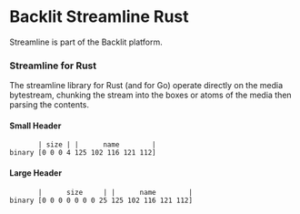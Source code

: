 # Backlit Streamline Rust
Streamline is part of the Backlit platform.

### Streamline for Rust
The streamline library for Rust (and for Go) operate directly on the media bytestream, chunking the stream into the boxes or atoms of the media then parsing the contents.

#### Small Header
```
       | size | |      name        |
binary [0 0 0 4 125 102 116 121 112]
```

#### Large Header
```
       |      size     | |      name        |
binary [0 0 0 0 0 0 0 25 125 102 116 121 112]
```
